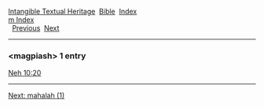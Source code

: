 [Intangible Textual Heritage](../../index)  [Bible](../index) 
[Index](index)   
[m Index](_m_)  
  [Previous](c07033)  [Next](c07035) 

------------------------------------------------------------------------

### &lt;magpiash&gt; 1 entry

[Neh 10:20](../kjv/neh010.htm#020)  

------------------------------------------------------------------------

[Next: mahalah (1)](c07035)
